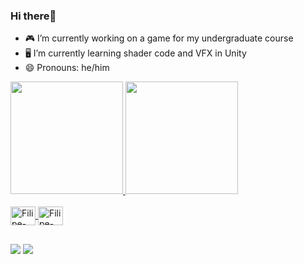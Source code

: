 ### Hi there👋

- 🎮 I’m currently working on a game for my undergraduate course
- 🖥️ I’m currently learning shader code and VFX in Unity
- 😄 Pronouns: he/him

<div>
  <a href= "https://github.com/FilipeFL">
    <img height= "180cm" src="https://github-readme-stats.vercel.app/api?username=FilipeFL&show_icons=true&theme=dark&include_all_commits=true&count_private=true"/>
    <img height= "180cm" src="https://github-readme-stats.vercel.app/api/top-langs/?username=FilipeFL&layout=compact&langs_count=16&theme=dark"/>
</div>
  
<div style="display: inline_block"><br>
  <img align="center" alt="Filipe-Csharp" height="30" width="40" src="https://cdn.jsdelivr.net/gh/devicons/devicon/icons/csharp/csharp-original.svg">
  <img align="center" alt="Filipe-Unity" height="30" width="40" src="https://cdn.jsdelivr.net/gh/devicons/devicon/icons/unity/unity-original.svg">
  
  ##
  
 <div> 
  <a href = "mailto:filipe.lc4@gmail.com"><img src="https://img.shields.io/badge/-Gmail-%23333?style=for-the-badge&logo=gmail&logoColor=white" target="_blank"></a>
  <a href="https://www.linkedin.com/in/filipe-fonseca-lacerda-284896175/" target="_blank"><img src="https://img.shields.io/badge/-LinkedIn-%230077B5?style=for-the-badge&logo=linkedin&logoColor=white" target="_blank"></a> 

</div>
